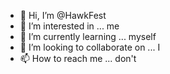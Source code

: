 - 👋 Hi, I’m @HawkFest
- 👀 I’m interested in ... me
- 🌱 I’m currently learning ... myself
- 💞️ I’m looking to collaborate on ... I
- 📫 How to reach me ... don't

<!---
HawkFest/HawkFest is a ✨ special ✨ repository because its `README.md` (this file) appears on your GitHub profile.
You can click the Preview link to take a look at your changes.
--->
